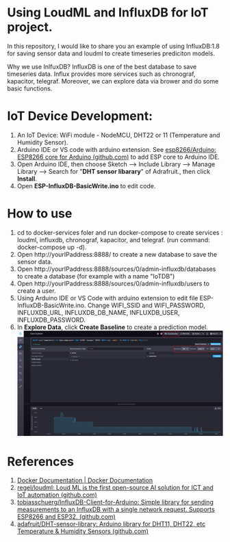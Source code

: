# Using LoudML and InfluxDB for IoT project.

In this repository, I would like to share you an example of using InfluxDB:1.8 for saving sensor data and loudml to create timeseries prediciton models.

Why we use InlfuxDB? InfluxDB is one of the best database to save timeseries data. Influx provides more services such as chronograf, kapacitor, telegraf.
Moreover, we can explore data via brower and do some basic functions.

# IoT Device Development:
1.  An IoT Device: WiFi module - NodeMCU, DHT22 or 11 (Temperature and Humidity Sensor).
2. Arduino IDE or VS code with arduino extension. See [esp8266/Arduino: ESP8266 core for Arduino (github.com)](https://github.com/esp8266/Arduino) to add ESP core to Arduino IDE.
3. Open Arduino IDE, then choose Sketch --> Include Library --> Manage Library --> Search for "**DHT sensor libarary**" of Adrafruit., then click **Install**.
4. Open **ESP-InfluxDB-BasicWrite.ino** to edit code.


# How to use
1. cd to docker-services foler and run docker-compose to create services : loudml, influxdb, chronograf, kapacitor, and telegraf. (run command: docker-compose up -d).
3. Open http://yourIPaddress:8888/ to create a new database to save the sensor data.
4. Open http://yourIPaddress:8888/sources/0/admin-influxdb/databases to create a database (for example with a name "IoTDB")
5. Open http://yourIPaddress:8888/sources/0/admin-influxdb/users to create a user.
6. Using Arduino IDE or VS Code with arduino extension to edit file ESP-InfluxDB-BasicWrite.ino.
Change WIFI_SSID and WIFI_PASSWORD, INFLUXDB_URL, INFLUXDB_DB_NAME, INFLUXDB_USER, INFLUXDB_PASSWORD.
7. In **Explore Data**, click **Create Baseline** to create a prediction model.
![DataExplore](/Screenshot/DataExplore.jpeg "Data Explore")

# References
1. [Docker Documentation | Docker Documentation](https://docs.docker.com/)
2. [regel/loudml: Loud ML is the first open-source AI solution for ICT and IoT automation (github.com)](https://github.com/regel/loudml)
3. [tobiasschuerg/InfluxDB-Client-for-Arduino: Simple library for sending measurements to an InfluxDB with a single network request. Supports ESP8266 and ESP32. (github.com)](https://github.com/tobiasschuerg/InfluxDB-Client-for-Arduino)
4. [adafruit/DHT-sensor-library: Arduino library for DHT11, DHT22, etc Temperature & Humidity Sensors (github.com)](https://github.com/adafruit/DHT-sensor-library)